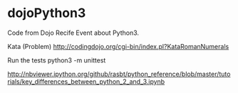 # dojoPython3
Code from Dojo Recife Event about Python3.

Kata (Problem)
http://codingdojo.org/cgi-bin/index.pl?KataRomanNumerals

Run the tests
python3 -m unittest

http://nbviewer.ipython.org/github/rasbt/python_reference/blob/master/tutorials/key_differences_between_python_2_and_3.ipynb
